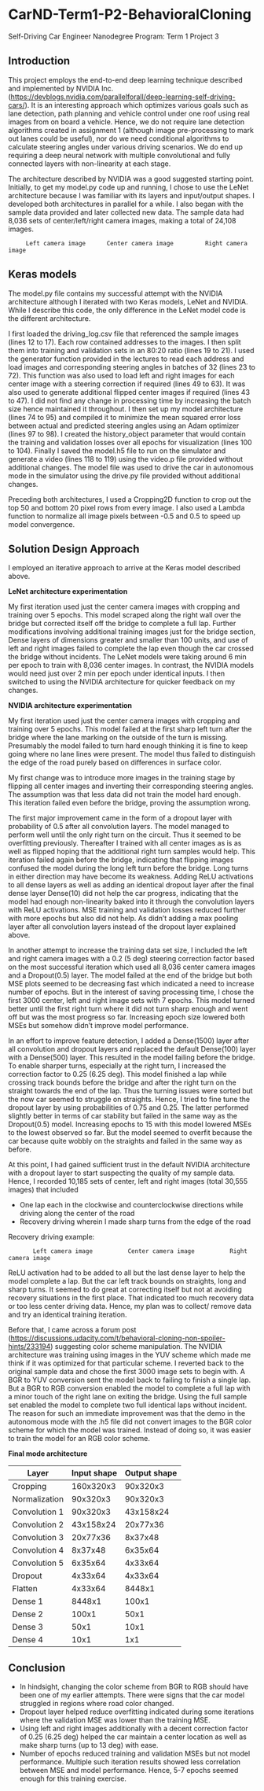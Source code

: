 # CarND-Term1-P2-BehavioralCloning
Self-Driving Car Engineer Nanodegree Program: Term 1 Project 3

## Introduction

This project employs the end-to-end deep learning technique described and implemented by NVIDIA Inc. (https://devblogs.nvidia.com/parallelforall/deep-learning-self-driving-cars/). It is an interesting approach which optimizes various goals such as lane detection, path planning and vehicle control under one roof using real images from on board a vehicle. Hence, we do not require lane detection algorithms created in assignment 1 (although image pre-processing to mark out lanes could be useful), nor do we need conditional algorithms to calculate steering angles under various driving scenarios. We do end up requiring a deep neural network with multiple convolutional and fully connected layers with non-linearity at each stage.

The architecture described by NVIDIA was a good suggested starting point. Initially, to get my model.py code up and running, I chose to use the LeNet architecture because I was familiar with its layers and input/output shapes. I developed both architectures in parallel for a while. I also began with the sample data provided and later collected new data. The sample data had 8,036 sets of center/left/right camera images, making a total of 24,108 images.
     
         Left camera image		Center camera image		    Right camera image

## Keras models

The model.py file contains my successful attempt with the NVIDIA architecture although I iterated with two Keras models, LeNet and NVIDIA. While I describe this code, the only difference in the LeNet model code is the different architecture.

I first loaded the driving_log.csv file that referenced the sample images (lines 12 to 17). Each row contained addresses to the images. I then split them into training and validation sets in an 80:20 ratio (lines 19 to 21). I used the generator function provided in the lectures to read each address and load images and corresponding steering angles in batches of 32 (lines 23 to 72). This function was also used to load left and right images for each center image with a steering correction if required (lines 49 to 63). It was also used to generate additional flipped center images if required (lines 43 to 47). I did not find any change in processing time by increasing the batch size hence maintained it throughout. I then set up my model architecture (lines 74 to 95) and compiled it to minimize the mean squared error loss between actual and predicted steering angles using an Adam optimizer (lines 97 to 98). I created the history_object parameter that would contain the training and validation losses over all epochs for visualization (lines 100 to 104). Finally I saved the model.h5 file to run on the simulator and generate a video (lines 118 to 119) using the video.p file provided without additional changes. The model file was used to drive the car in autonomous mode in the simulator using the drive.py file provided without additional changes.

Preceding both architectures, I used a Cropping2D function to crop out the top 50 and bottom 20 pixel rows from every image. I also used a Lambda function to normalize all image pixels between -0.5 and 0.5 to speed up model convergence.

## Solution Design Approach

I employed an iterative approach to arrive at the Keras model described above.

**LeNet architecture experimentation**

My first iteration used just the center camera images with cropping and training over 5 epochs. This model scraped along the right wall over the bridge but corrected itself off the bridge to complete a full lap. Further modifications involving additional training images just for the bridge section, Dense layers of dimensions greater and smaller than 100 units, and use of left and right images failed to complete the lap even though the car crossed the bridge without incidents. The LeNet models were taking around 6 min per epoch to train with 8,036 center images. In contrast, the NVIDIA models would need just over 2 min per epoch under identical inputs. I then switched to using the NVIDIA architecture for quicker feedback on my changes.

**NVIDIA architecture experimentation**

My first iteration used just the center camera images with cropping and training over 5 epochs. This model failed at the first sharp left turn after the bridge where the lane marking on the outside of the turn is missing. Presumably the model failed to turn hard enough thinking it is fine to keep going where no lane lines were present. The model thus failed to distinguish the edge of the road purely based on differences in surface color.

My first change was to introduce more images in the training stage by flipping all center images and inverting their corresponding steering angles. The assumption was that less data did not train the model hard enough. This iteration failed even before the bridge, proving the assumption wrong.

The first major improvement came in the form of a dropout layer with probability of 0.5 after all convolution layers. The model managed to perform well until the only right turn on the circuit. Thus it seemed to be overfitting previously. Thereafter I trained with all center images as is as well as flipped hoping that the additional right turn samples would help. This iteration failed again before the bridge, indicating that flipping images confused the model during the long left turn before the bridge. Long turns in either direction may have become its weakness. Adding ReLU activations to all dense layers as well as adding an identical dropout layer after the final dense layer Dense(10) did not help the car progress, indicating that the model had enough non-linearity baked into it through the convolution layers with ReLU activations. MSE training and validation losses reduced further with more epochs but also did not help. As didn’t adding a max pooling layer after all convolution layers instead of the dropout layer explained above.

In another attempt to increase the training data set size, I included the left and right camera images with a 0.2 (5 deg) steering correction factor based on the most successful iteration which used all 8,036 center camera images and a Dropout(0.5) layer. The model failed at the end of the bridge but both MSE plots seemed to be decreasing fast which indicated a need to increase number of epochs. But in the interest of saving processing time, I chose the first 3000 center, left and right image sets with 7 epochs. This model turned better until the first right turn where it did not turn sharp enough and went off but was the most progress so far. Increasing epoch size lowered both MSEs but somehow didn’t improve model performance.

In an effort to improve feature detection, I added a Dense(1500) layer after all convolution and dropout layers and replaced the default Dense(100) layer with a Dense(500) layer. This resulted in the model failing before the bridge. To enable sharper turns, especially at the right turn, I increased the correction factor to 0.25 (6.25 deg). This model finished a lap while crossing track bounds before the bridge and after the right turn on the straight towards the end of the lap. Thus the turning issues were sorted but the now car seemed to struggle on straights. Hence, I tried to fine tune the dropout layer by using probabilities of 0.75 and 0.25. The latter performed slightly better in terms of car stability but failed in the same way as the Dropout(0.5) model. Increasing epochs to 15 with this model lowered MSEs to the lowest observed so far. But the model seemed to overfit because the car because quite wobbly on the straights and failed in the same way as before.

At this point, I had gained sufficient trust in the default NVIDIA architecture with a dropout layer to start suspecting the quality of my sample data. Hence, I recorded 10,185 sets of center, left and right images (total 30,555 images) that included
- One lap each in the clockwise and counterclockwise directions while driving along the center of the road
- Recovery driving wherein I made sharp turns from the edge of the road

Recovery driving example:
     
           Left camera image		  Center camera image	       Right camera image

ReLU activation had to be added to all but the last dense layer to help the model complete a lap. But the car left track bounds on straights, long and sharp turns. It seemed to do great at correcting itself but not at avoiding recovery situations in the first place. That indicated too much recovery data or too less center driving data. Hence, my plan was to collect/ remove data and try an identical training iteration.

Before that, I came across a forum post (https://discussions.udacity.com/t/behavioral-cloning-non-spoiler-hints/233194) suggesting color scheme manipulation. The NVIDIA architecture was training using images in the YUV scheme which made me think if it was optimized for that particular scheme. I reverted back to the original sample data and chose the first 3000 image sets to begin with. A BGR to YUV conversion sent the model back to failing to finish a single lap. But a BGR to RGB conversion enabled the model to complete a full lap with a minor touch of the right lane on exiting the bridge. Using the full sample set enabled the model to complete two full identical laps without incident. The reason for such an immediate improvement was that the demo in the autonomous mode with the .h5 file did not convert images to the BGR color scheme for which the model was trained. Instead of doing so, it was easier to train the model for an RGB color scheme.

**Final mode architecture**

Layer |	Input shape |	Output shape
----- | ----------- | ------------
Cropping | 160x320x3 |90x320x3
Normalization | 90x320x3 | 90x320x3
Convolution 1 | 90x320x3 | 43x158x24
Convolution 2 | 43x158x24 | 20x77x36
Convolution 3 | 20x77x36 | 8x37x48
Convolution 4 | 8x37x48 | 6x35x64
Convolution 5 | 6x35x64 | 4x33x64
Dropout | 4x33x64 | 4x33x64
Flatten | 4x33x64 | 8448x1
Dense 1 | 8448x1 | 100x1
Dense 2 | 100x1 | 50x1
Dense 3 | 50x1 | 10x1
Dense 4 | 10x1 | 1x1

## Conclusion

- In hindsight, changing the color scheme from BGR to RGB should have been one of my earlier attempts. There were signs that the car model struggled in regions where road color changed.
- Dropout layer helped reduce overfitting indicated during some iterations where the validation MSE was lower than the training MSE.
- Using left and right images additionally with a decent correction factor of 0.25 (6.25 deg) helped the car maintain a center location as well as make sharp turns (up to 13 deg) with ease.
- Number of epochs reduced training and validation MSEs but not model performance. Multiple such iteration results showed less correlation between MSE and model performance. Hence, 5-7 epochs seemed enough for this training exercise.
